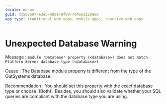 ```yaml
---
locale: en-us
guid: dc568697-e3e5-4dae-9f80-7c4663228e68
app_type: traditional web apps, mobile apps, reactive web apps
---
```


# Unexpected Database Warning

Message
:   `module 'Database' property (<database>) does not match Platform Server database type (<database>)`

Cause
:   The Database module property is different from the type of the OutSystems database.

Recommendation
:   You should set this property with the exact database type or choose '(Both)'. Besides, you should also validate whether your SQL queries are compliant with the database type you are using.
